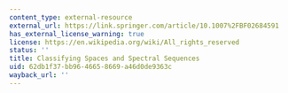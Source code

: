 ```yaml
---
content_type: external-resource
external_url: https://link.springer.com/article/10.1007%2FBF02684591
has_external_license_warning: true
license: https://en.wikipedia.org/wiki/All_rights_reserved
status: ''
title: Classifying Spaces and Spectral Sequences
uid: 62db1f37-bb96-4665-8669-a46d0de9363c
wayback_url: ''
---
```

